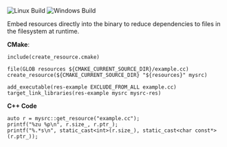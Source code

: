 ![Linux Build](https://github.com/motis-project/res/workflows/Linux%20Build/badge.svg)
![Windows Build](https://github.com/motis-project/res/workflows/Windows%20Build/badge.svg)

Embed resources directly into the binary to reduce dependencies to files in the filesystem at runtime.

**CMake**:

    include(create_resource.cmake)

    file(GLOB resources ${CMAKE_CURRENT_SOURCE_DIR}/example.cc)
    create_resource(${CMAKE_CURRENT_SOURCE_DIR} "${resources}" mysrc)

    add_executable(res-example EXCLUDE_FROM_ALL example.cc)
    target_link_libraries(res-example mysrc mysrc-res)


**C++ Code**

    auto r = mysrc::get_resource("example.cc");
    printf("%zu %p\n", r.size_, r.ptr_);
    printf("%.*s\n", static_cast<int>(r.size_), static_cast<char const*>(r.ptr_));
